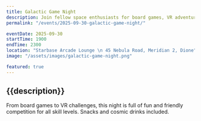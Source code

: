 ```yaml
---
title: Galactic Game Night
description: Join fellow space enthusiasts for board games, VR adventures, and cosmic trivia.
permalink: "/events/2025-09-30-galactic-game-night/"

eventDate: 2025-09-30
startTime: 1900
endTime: 2300
location: "Starbase Arcade Lounge \n 45 Nebula Road, Meridian 2, Dione"
image: "/assets/images/galactic-game-night.png"

featured: true
---
```


## {{description}}

From board games to VR challenges, this night is full of fun and friendly competition for all skill levels. Snacks and cosmic drinks included.